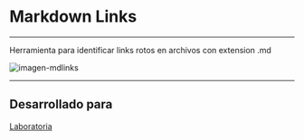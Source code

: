 # Markdown Links

----
Herramienta para identificar links rotos en archivos con extension .md

![imagen-mdlinks](https://user-images.githubusercontent.com/39382287/49239137-90e88880-f3c7-11e8-949d-1973013319a2.png)

----
## Desarrollado para
[Laboratoria](https://www.laboratoria.la)
